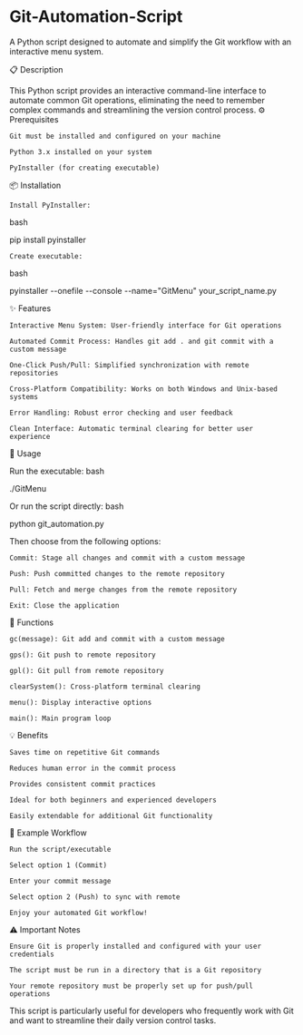 # Git-Automation-Script
A Python script designed to automate and simplify the Git workflow with an interactive menu system.

📋 Description

This Python script provides an interactive command-line interface to automate common Git operations, eliminating the need to remember complex commands and streamlining the version control process.
⚙️ Prerequisites

    Git must be installed and configured on your machine

    Python 3.x installed on your system

    PyInstaller (for creating executable)

📦 Installation

    Install PyInstaller:

bash

pip install pyinstaller

    Create executable:

bash

pyinstaller --onefile --console --name="GitMenu" your_script_name.py

✨ Features

    Interactive Menu System: User-friendly interface for Git operations

    Automated Commit Process: Handles git add . and git commit with a custom message

    One-Click Push/Pull: Simplified synchronization with remote repositories

    Cross-Platform Compatibility: Works on both Windows and Unix-based systems

    Error Handling: Robust error checking and user feedback

    Clean Interface: Automatic terminal clearing for better user experience

🚀 Usage

Run the executable:
bash

./GitMenu

Or run the script directly:
bash

python git_automation.py

Then choose from the following options:

    Commit: Stage all changes and commit with a custom message

    Push: Push committed changes to the remote repository

    Pull: Fetch and merge changes from the remote repository

    Exit: Close the application

🔧 Functions

    gc(message): Git add and commit with a custom message

    gps(): Git push to remote repository

    gpl(): Git pull from remote repository

    clearSystem(): Cross-platform terminal clearing

    menu(): Display interactive options

    main(): Main program loop

💡 Benefits

    Saves time on repetitive Git commands

    Reduces human error in the commit process

    Provides consistent commit practices

    Ideal for both beginners and experienced developers

    Easily extendable for additional Git functionality

📝 Example Workflow

    Run the script/executable

    Select option 1 (Commit)

    Enter your commit message

    Select option 2 (Push) to sync with remote

    Enjoy your automated Git workflow!

⚠️ Important Notes

    Ensure Git is properly installed and configured with your user credentials

    The script must be run in a directory that is a Git repository

    Your remote repository must be properly set up for push/pull operations

This script is particularly useful for developers who frequently work with Git and want to streamline their daily version control tasks.
